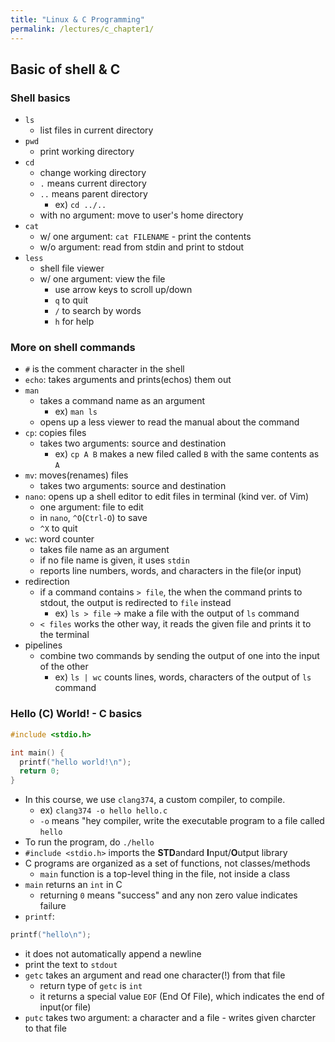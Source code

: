 ```yaml
---
title: "Linux & C Programming"
permalink: /lectures/c_chapter1/
---
```


## Basic of shell & C

### Shell basics

- `ls`
  - list files in current directory
- `pwd`
  - print working directory
- `cd`
  - change working directory
  - `.` means current directory
  - `..` means parent directory
    - ex) `cd ../..`
  - with no argument: move to user's home directory
- `cat`
  - w/ one argument: `cat FILENAME` - print the contents
  - w/o argument: read from stdin and print to stdout
- `less`
  - shell file viewer
  - w/ one argument: view the file
    - use arrow keys to scroll up/down
    - `q` to quit
    - `/` to search by words
    - `h` for help

### More on shell commands

- `#` is the comment character in the shell
- `echo`: takes arguments and prints(echos) them out
- `man`
  - takes a command name as an argument
    - ex) `man ls`
  - opens up a less viewer to read the manual about the command
- `cp`: copies files
  - takes two arguments: source and destination
    - ex) `cp A B` makes a new filed called `B` with the same contents as `A`
- `mv`: moves(renames) files
  - takes two arguments: source and destination
- `nano`: opens up a shell editor to edit files in terminal (kind ver. of Vim)
  - one argument: file to edit
  - in `nano`, `^O`(`Ctrl-O`) to save
  - `^X` to quit
- `wc`: word counter
  - takes file name as an argument
  - if no file name is given, it uses `stdin`
  - reports line numbers, words, and characters in the file(or input)
- redirection
  - if a command contains `> file`, the when the command prints to stdout, the output is redirected to `file` instead
    - ex) `ls > file` -> make a file with the output of `ls` command
  - `< files` works the other way, it reads the given file and prints it to the terminal
- pipelines
  - combine two commands by sending the output of one into the input of the other
    - ex) `ls | wc` counts lines, words, characters of the output of `ls` command

### Hello (C) World! - C basics

```c
#include <stdio.h>

int main() {
  printf("hello world!\n");
  return 0;
}
```

- In this course, we use `clang374`, a custom compiler, to compile.
  - ex) `clang374 -o hello hello.c`
  - `-o` means "hey compiler, write the executable program to a file called `hello`
- To run the program, do `./hello`
- `#include <stdio.h>` imports the **STD**andard **I**nput/**O**utput library
- C programs are organized as a set of functions, not classes/methods
  - `main` function is a top-level thing in the file, not inside a class
- `main` returns an `int` in C
  - returning `0` means "success" and any non zero value indicates failure
- `printf`:

```c
printf("hello\n");
```

- it does not automatically append a newline
- print the text to `stdout`
- `getc` takes an argument and read one character(!) from that file
  - return type of `getc` is `int`
  - it returns a special value `EOF` (End Of File), which indicates the end of input(or file)
- `putc` takes two argument: a character and a file - writes given charcter to that file
